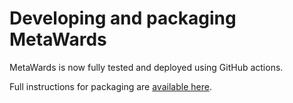 # Developing and packaging MetaWards

MetaWards is now fully tested and deployed using GitHub actions.

Full instructions for packaging are
[available here](https://metawards.org/packaging.html).
